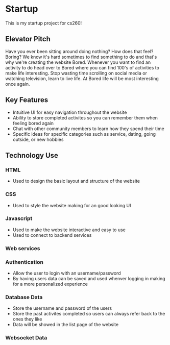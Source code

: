 # Startup
This is my startup project for cs260!

## Elevator Pitch
Have you ever been sitting around doing nothing? How does that feel? Boring? We know it's hard sometimes to find something to do and that's why we're creating the website Bored. Whenever you want to find an activity to do head over to Bored where you can find 100's of activities to make life interesting. Stop wasting time scrolling on social media or watching television, learn to live life. At Bored life will be most interesting once again. 

## Key Features
- Intuitive UI for easy navigation throughout the website
- Ability to store completed activites so you can remember them when feeling bored again
- Chat with other community members to learn how they spend their time
- Specific ideas for specific categories such as service, dating, going outside, or new hobbies

## Technology Use
### HTML
- Used to design the basic layout and structure of the website
### CSS
- Used to style the website making for an good looking UI
### Javascript
- Used to make the website interactive and easy to use
- Used to connect to backend services 
### Web services
### Authentication
- Allow the user to login with an username/password
- By having users data can be saved and used whenver logging in making for a more personalized experience
### Database Data
- Store the username and password of the users
- Store the past activites completed so users can always refer back to the ones they like
- Data will be showed in the list page of the website
### Websocket Data
